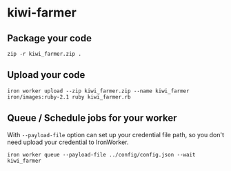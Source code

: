 # kiwi-farmer

## Package your code

```
zip -r kiwi_farmer.zip .
```

## Upload your code

```
iron worker upload --zip kiwi_farmer.zip --name kiwi_farmer iron/images:ruby-2.1 ruby kiwi_farmer.rb
```

## Queue / Schedule jobs for your worker

With `--payload-file` option can set up your credential file path, so you don't need upload your credential to IronWorker.

```
iron worker queue --payload-file ../config/config.json --wait kiwi_farmer
```
